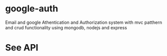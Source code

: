 # google-auth

Email and google Athentication and Authorization system with mvc patthern and crud functionality using mongodb, nodejs and express

# See API
